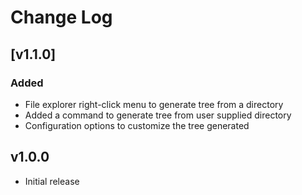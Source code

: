 # Change Log

## [v1.1.0]

### Added

- File explorer right-click menu to generate tree from a directory
- Added a command to generate tree from user supplied directory
- Configuration options to customize the tree generated

## v1.0.0

- Initial release